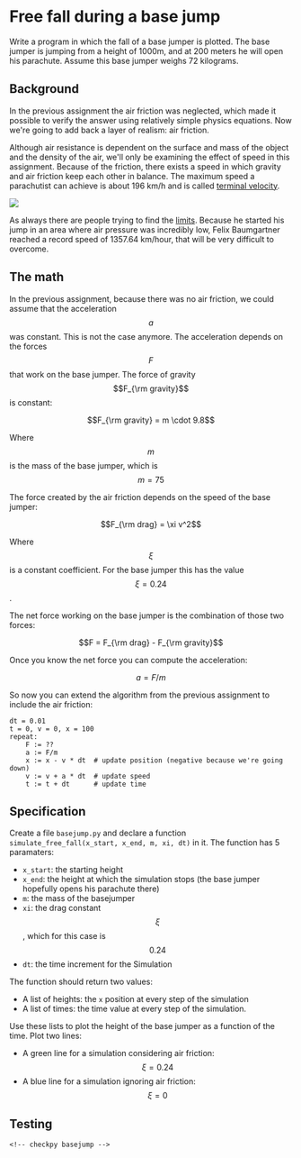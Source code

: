 # Free fall during a base jump

Write a program in which the fall of a base jumper is plotted. The base jumper is jumping from a height of 1000m, and at 200 meters he will open his parachute. Assume this base jumper weighs 72 kilograms.

## Background

In the previous assignment the air friction was neglected, which made it possible to verify the answer using relatively simple physics equations. Now we're going to add back a layer of realism: air friction.

Although air resistance is dependent on the surface and mass of the object and the density of the air, we'll only be examining the effect of speed in this assignment. Because of the friction, there exists a speed in which gravity and air friction keep each other in balance. The maximum speed a parachutist can achieve is about 196 km/h and is called [terminal velocity](https://en.wikipedia.org/wiki/Terminal_velocity).

![](../../assets/Freefall.png)

As always there are people trying to find the [limits](https://en.wikipedia.org/wiki/Speed_skydiving). Because he started his jump in an area where air pressure was incredibly low, Felix Baumgartner reached a record speed of 1357.64 km/hour, that will be very difficult to overcome.

## The math

In the previous assignment, because there was no air friction, we could assume that the acceleration $$a$$ was constant. This is not the case anymore. The acceleration depends on the forces $$F$$ that work on the base jumper. The force of gravity $$F_{\rm gravity}$$ is constant:

$$F_{\rm gravity} = m \cdot 9.8$$

Where $$m$$ is the mass of the base jumper, which is $$m = 75$$

The force created by the air friction depends on the speed of the base jumper:

$$F_{\rm drag} = \xi v^2$$

Where $$\xi$$ is a constant coefficient. For the base jumper this has the value $$\xi = 0.24$$.

The net force working on the base jumper is the combination of those two forces:

$$F = F_{\rm drag} - F_{\rm gravity}$$

Once you know the net force you can compute the acceleration:

$$a = F/m$$

So now you can extend the algorithm from the previous assignment to include the air friction:

    dt = 0.01
    t = 0, v = 0, x = 100
    repeat:
        F := ??
        a := F/m
        x := x - v * dt  # update position (negative because we're going down)
        v := v + a * dt  # update speed
        t := t + dt      # update time

## Specification

Create a file `basejump.py` and declare a function `simulate_free_fall(x_start, x_end, m, xi, dt)` in it. The function has 5 paramaters:

- `x_start`: the starting height
- `x_end`: the height at which the simulation stops (the base jumper hopefully opens his parachute there)
- `m`: the mass of the basejumper
- `xi`: the drag constant $$\xi$$, which for this case is $$0.24$$
- `dt`: the time increment for the Simulation

The function should return two values:
- A list of heights: the `x` position at every step of the simulation
- A list of times: the time value at every step of the simulation.

Use these lists to plot the height of the base jumper as a function of the time. Plot two lines:
- A green line for a simulation considering air friction: $$\xi = 0.24$$
- A blue line for a simulation ignoring air friction: $$\xi = 0$$

## Testing

	<!-- checkpy basejump -->
